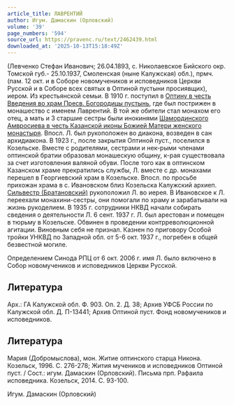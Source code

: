```yaml
---
article_title: ЛАВРЕНТИЙ
author: Игум. Дамаскин (Орловский)
volume: '39'
page_numbers: '594'
source_url: https://pravenc.ru/text/2462439.html
downloaded_at: '2025-10-13T15:18:49Z'
---
```


(Левченко Стефан Иванович; 26.04.1893, с. Николаевское Бийского окр. Томской губ.- 25.10.1937, Смоленская (ныне Калужская) обл.), прмч. (пам. 12 окт. и в Соборе новомучеников и исповедников Церкви Русской и в Соборе всех святых в Оптиной пустыни просиявщих), иером. Из крестьянской семьи. В 1910 г. поступил в [Оптину в честь Введения во храм Пресв. Богородицы пустынь](<https://pravenc.ru/text/Оптину в честь Введения во храм Пресв  Богородицы пустынь.html>), где был пострижен в монашество с именем Лаврентий. В той же обители стал монахом его отец, а мать и 3 старшие сестры были инокинями [Шамординского Амвросиева в честь Казанской иконы Божией Матери женского монастыря](<https://pravenc.ru/text/Шамординского Амвросиева в честь Казанской иконы Божией Матери женского монастыря.html>). Впосл. Л. был рукоположен во диакона, возведен в сан архидиакона. В 1923 г., после закрытия Оптиной пуст., поселился в Козельске. Вместе с родителями, сестрами и нек-рыми членами оптинской братии образовал монашескую общину, к-рая существовала за счет изготовления валяной обуви. После того как в оптинском Казанском храме прекратились службы, Л. вместе с др. монахами перешел в Георгиевский храм в Козельске. Впосл. по просьбе прихожан храма в с. Ивановском близ Козельска Калужский архиеп. [Сильвестр (Братановский)](<https://pravenc.ru/text/Сильвестр (Братановский).html>) рукоположил Л. во иерея. В Ивановское к Л. переехали монахини-сестры, они помогали по храму и зарабатывали на жизнь рукоделием. В 1935 г. сотрудники НКВД начали собирать сведения о деятельности Л. 6 сент. 1937 г. Л. был арестован и помещен в тюрьму в Козельске. Обвинен в проведении контрреволюционной агитации. Виновным себя не признал. Казнен по приговору Особой тройки УНКВД по Западной обл. от 5-6 окт. 1937 г., погребен в общей безвестной могиле.

Определением Синода РПЦ от 6 окт. 2006 г. имя Л. было включено в Собор новомучеников и исповедников Церкви Русской.

## Литература

Арх.: ГА Калужской обл. Ф. 903. Оп. 2. Д. 38; Архив УФСБ России по Калужской обл. Д. П-13441; Архив Оптиной пуст. Фонд новомучеников и исповедников.

## Литература

Мария (Добромыслова), мон. Житие оптинского старца Никона. Козельск, 1996. С. 276-278; Жития мучеников и исповедников Оптиной пуст. / Сост.: игум. Дамаскин (Орловский). Письма прп. Рафаила исповедника. Козельск, 2014. С. 93-100.

Игум. Дамаскин (Орловский)
